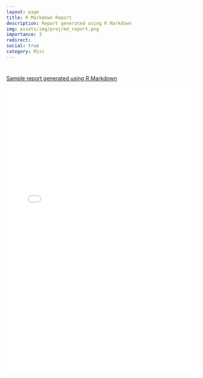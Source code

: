 ```yaml
---
layout: page
title: R Markdown Report
description: Report generated using R Markdown
img: assets/img/proj/md_report.png
importance: 3
redirect:
social: true
category: Misc
---
```


<h1><a href="/assets/pdf/sample_report1.pdf" target="_blank" rel="noopener noreferrer" class="float-right"><i class="fas fa-file-pdf"></i></a> </h1> <a href="/assets/pdf/sample_report1.pdf" target="_blank">Sample report generated using R Markdown</a>

<br />
<br />

<center>
<div class="iframe-container">
<iframe class="responsive-iframe"
src="/assets/pdf/sample_report1.pdf" width="100%" height="750px" allowfullscreen="" frameborder="0"></iframe>
</div>
</center>

<br />
<br />
